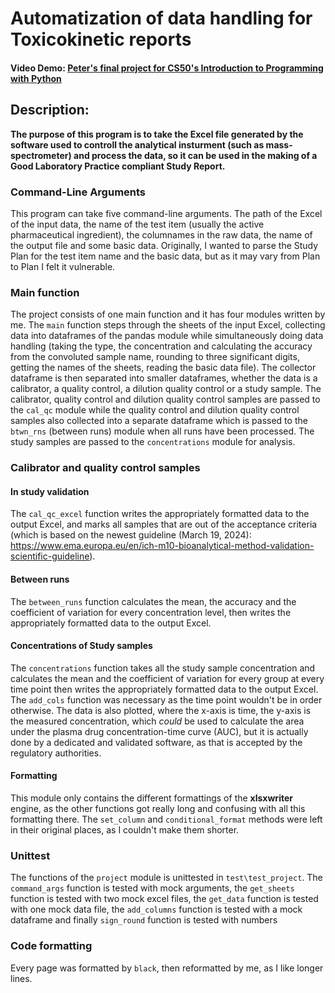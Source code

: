 # Automatization of data handling for Toxicokinetic reports
#### Video Demo:  [Peter's final project for CS50's Introduction to Programming with Python](https://youtu.be/h3J08loFVHc)
## Description:
**The purpose of this program is to take the Excel file generated by the software used to controll the analytical insturment (such as mass-spectrometer) and process the data, so it can be used in the making of a Good Laboratory Practice compliant Study Report.**
### Command-Line Arguments
This program can take five command-line arguments. The path of the Excel of the input data, the name of the test item (usually the active pharmaceutical ingredient), the columnames in the raw data, the name of the output file and some basic data.
Originally, I wanted to parse the Study Plan for the test item name and the basic data, but as it may vary from Plan to Plan I felt it vulnerable.
### Main function
The project consists of one main function and it has four modules written by me.
The `main` function steps through the sheets of the input Excel, collecting data into dataframes of the pandas module while simultaneously doing data handling
(taking the type, the concentration and calculating the accuracy from the convoluted sample name, rounding to three significant digits, getting the names of the sheets, reading the basic data file).
The collector dataframe is then separated into smaller dataframes, whether the data is a calibrator, a quality control, a dilution quality control or a study sample.
The calibrator, quality control and dilution quality control samples are passed to the `cal_qc` module while the quality control and dilution quality control samples also collected into a separate dataframe which is passed to the `btwn_rns` (between runs) module when all runs have been processed.
The study samples are passed to the `concentrations` module for analysis.
### Calibrator and quality control samples
#### In study validation
The `cal_qc_excel` function writes the appropriately formatted data to the output Excel, and marks all samples that are out of the acceptance criteria (which is based on the newest guideline (March 19, 2024): https://www.ema.europa.eu/en/ich-m10-bioanalytical-method-validation-scientific-guideline).
#### Between runs
The `between_runs` function calculates the mean, the accuracy and the coefficient of variation for every concentration level, then writes the appropriately formatted data to the output Excel.
#### Concentrations of Study samples
The `concentrations` function takes all the study sample concentration and calculates the mean and the coefficient of variation for every group at every time point then writes the appropriately formatted data to the output Excel. The `add_cols` function was necessary as the time point wouldn't be in order otherwise. The data is also plotted, where the x-axis is time, the y-axis is the measured concentration, which *could* be used to calculate the area under the plasma drug concentration-time curve (AUC), but it is actually done by a dedicated and validated software, as that is accepted by the regulatory authorities.
#### Formatting
This module only contains the different formattings of the **xlsxwriter** engine, as the other functions got really long and confusing with all this formatting there. The `set_column` and `conditional_format` methods were left in their original places, as I couldn't make them shorter.
### Unittest
The functions of the `project` module is unittested in `test\test_project`. The `command_args` function is tested with mock arguments, the `get_sheets` function is tested with two mock excel files, the `get_data` function is tested with one mock data file, the `add_columns` function is tested with a mock dataframe and finally `sign_round` function is tested with numbers
### Code formatting
Every page was formatted by `black`, then reformatted by me, as I like longer lines.
